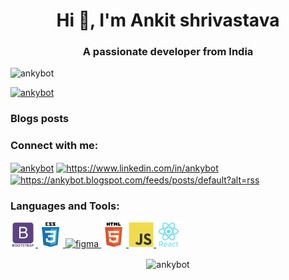 <h1 align="center">Hi 👋, I'm Ankit shrivastava</h1>
<h3 align="center">A passionate developer from India</h3>

<p align="left"> <img src="https://komarev.com/ghpvc/?username=ankybot&label=Profile%20views&color=0e75b6&style=flat" alt="ankybot" /> </p>

<p align="left"> <a href="https://twitter.com/ankybot" target="blank"><img src="https://img.shields.io/twitter/follow/ankybot?logo=twitter&style=for-the-badge" alt="ankybot" /></a> </p>

### Blogs posts
<!-- BLOG-POST-LIST:START -->
<!-- BLOG-POST-LIST:END -->
<div align="center">
  <h3 align="left">Connect with me:</h3>
  <p align="left">
  <a href="https://twitter.com/ankybot" target="blank"><img align="center" src="https://raw.githubusercontent.com/rahuldkjain/github-profile-readme-generator/master/src/images/icons/Social/twitter.svg" alt="ankybot" height="30" width="40" /></a>
  <a href="https://linkedin.com/in/https://www.linkedin.com/in/ankybot" target="blank"><img align="center" src="https://raw.githubusercontent.com/rahuldkjain/github-profile-readme-generator/master/src/images/icons/Social/linked-in-alt.svg" alt="https://www.linkedin.com/in/ankybot" height="30" width="40" /></a>
  <a href="/https://ankybot.blogspot.com/feeds/posts/default?alt=rss" target="blank"><img align="center" src="https://raw.githubusercontent.com/rahuldkjain/github-profile-readme-generator/master/src/images/icons/Social/rss.svg" alt="https://ankybot.blogspot.com/feeds/posts/default?alt=rss" height="30" width="40" /></a>
  </p>

  <h3 align="left">Languages and Tools:</h3>
  <p align="left"> <a href="https://getbootstrap.com" target="_blank"> <img src="https://raw.githubusercontent.com/devicons/devicon/master/icons/bootstrap/bootstrap-plain-wordmark.svg" alt="bootstrap" width="40" height="40"/> </a> <a href="https://www.w3schools.com/css/" target="_blank"> <img src="https://raw.githubusercontent.com/devicons/devicon/master/icons/css3/css3-original-wordmark.svg" alt="css3" width="40" height="40"/> </a> <a href="https://www.figma.com/" target="_blank"> <img src="https://www.vectorlogo.zone/logos/figma/figma-icon.svg" alt="figma" width="40" height="40"/> </a> <a href="https://www.w3.org/html/" target="_blank"> <img src="https://raw.githubusercontent.com/devicons/devicon/master/icons/html5/html5-original-wordmark.svg" alt="html5" width="40" height="40"/> </a> <a href="https://developer.mozilla.org/en-US/docs/Web/JavaScript" target="_blank"> <img src="https://raw.githubusercontent.com/devicons/devicon/master/icons/javascript/javascript-original.svg" alt="javascript" width="40" height="40"/> </a> <a href="https://reactjs.org/" target="_blank"> <img src="https://raw.githubusercontent.com/devicons/devicon/master/icons/react/react-original-wordmark.svg" alt="react" width="40" height="40"/> </a> </p>

  <p><img align="center" src="https://github-readme-stats.vercel.app/api/top-langs?username=ankybot&show_icons=true&locale=en&layout=compact" alt="ankybot" /></p>
<div>


<!--
**ankyBot/ankyBot** is a ✨ _special_ ✨ repository because its `README.md` (this file) appears on your GitHub profile.

Here are some ideas to get you started:

- 🔭 I’m currently working on ...
- 🌱 I’m currently learning ...
- 👯 I’m looking to collaborate on ...
- 🤔 I’m looking for help with ...
- 💬 Ask me about ...
- 📫 How to reach me: ...
- 😄 Pronouns: ...
- ⚡ Fun fact: ...
-->

